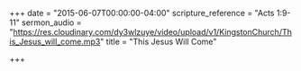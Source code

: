 +++
date = "2015-06-07T00:00:00-04:00"
scripture_reference = "Acts 1:9-11"
sermon_audio = "https://res.cloudinary.com/dy3wlzuye/video/upload/v1/KingstonChurch/This_Jesus_will_come.mp3"
title = "This Jesus Will Come"

+++

